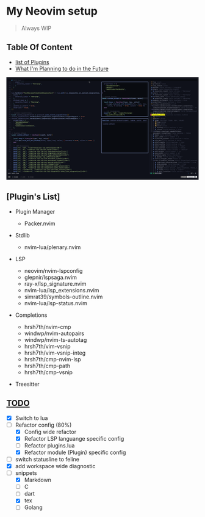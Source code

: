 # My Neovim setup

> Always WIP

## Table Of Content

<!-- vim-markdown-toc GFM -->
* [list of Plugins](#list-plugins)
* [What I'm Planning to do in the Future](#todo)

![Screenshot](./screenshot.png)

## [Plugin's List]

* Plugin Manager
  * Packer.nvim

* Stdlib
  * nvim-lua/plenary.nvim

* LSP
  * neovim/nvim-lspconfig
  * glepnir/lspsaga.nvim
  * ray-x/lsp_signature.nvim
  * nvim-lua/lsp_extensions.nvim
  * simrat39/symbols-outline.nvim
  * nvim-lua/lsp-status.nvim

* Completions
  * hrsh7th/nvim-cmp
  * windwp/nvim-autopairs
  * windwp/nvim-ts-autotag
  * hrsh7th/vim-vsnip
  * hrsh7th/vim-vsnip-integ
  * hrsh7th/cmp-nvim-lsp
  * hrsh7th/cmp-path
  * hrsh7th/cmp-vsnip

* Treesitter

## [TODO](#todo)

- [x] Switch to lua
- [ ] Refactor config (80%)
  - [x] Config wide refactor
  - [x] Refactor LSP languange specific config
  - [ ] Refactor plugins.lua
  - [x] Refactor module (Plugin) specific config
- [ ] switch statusline to feline
- [x] add workspace wide diagnostic
- [ ] snippets
  - [x] Markdown
  - [ ] C
  - [ ] dart
  - [x] tex
  - [ ] Golang
